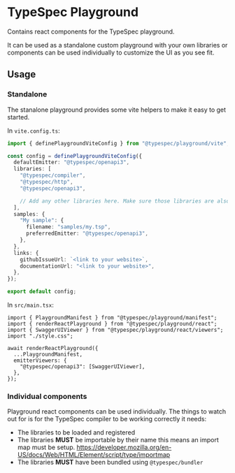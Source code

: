 # TypeSpec Playground

Contains react components for the TypeSpec playground.

It can be used as a standalone custom playground with your own libraries or components can be used individually to customize the UI as you see fit.

## Usage

### Standalone

The stanalone playground provides some vite helpers to make it easy to get started.

In `vite.config.ts`:

```ts
import { definePlaygroundViteConfig } from "@typespec/playground/vite";

const config = definePlaygroundViteConfig({
  defaultEmitter: "@typespec/openapi3",
  libraries: [
    "@typespec/compiler",
    "@typespec/http",
    "@typespec/openapi3",

    // Add any other libraries here. Make sure those libraries are also dependencies of that package.
  ],
  samples: {
    "My sample": {
      filename: "samples/my.tsp",
      preferredEmitter: "@typespec/openapi3",
    },
  },
  links: {
    githubIssueUrl: `<link to your website>`,
    documentationUrl: "<link to your website>",
  },
});

export default config;
```

In `src/main.tsx`:

```tsx
import { PlaygroundManifest } from "@typespec/playground/manifest";
import { renderReactPlayground } from "@typespec/playground/react";
import { SwaggerUIViewer } from "@typespec/playground/react/viewers";
import "./style.css";

await renderReactPlayground({
  ...PlaygroundManifest,
  emitterViewers: {
    "@typespec/openapi3": [SwaggerUIViewer],
  },
});
```

### Individual components

Playground react components can be used individually. The things to watch out for is for the TypeSpec compiler to be working correctly it needs:

- The libraries to be loaded and registered
- The libraries **MUST** be importable by their name this means an import map must be setup. https://developer.mozilla.org/en-US/docs/Web/HTML/Element/script/type/importmap
- The libraries **MUST** have been bundled using `@typespec/bundler`
